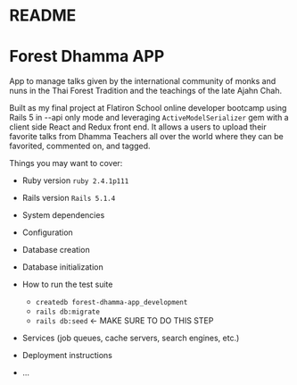 # README
# Forest Dhamma APP
  App to manage talks given by the international community of monks and nuns in the Thai Forest Tradition and the teachings of the late Ajahn Chah.

  Built as my final project at Flatiron School online developer bootcamp using Rails 5 in --api only mode and leveraging `ActiveModelSerializer` gem with a client side React and Redux front end. It allows a users to upload their favorite talks from Dhamma Teachers all over the world where they can be favorited, commented on, and tagged.

Things you may want to cover:

* Ruby version
 `ruby 2.4.1p111`

* Rails version
  `Rails 5.1.4`

* System dependencies

* Configuration

* Database creation

* Database initialization

* How to run the test suite
  - `createdb forest-dhamma-app_development`
  - `rails db:migrate`
  - `rails db:seed` <- MAKE SURE TO DO THIS STEP

* Services (job queues, cache servers, search engines, etc.)

* Deployment instructions

* ...
